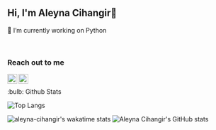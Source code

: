 ## Hi, I'm Aleyna Cihangir👋

🔭 I’m currently working on Python 

<br />

### Reach out to me 

[<img width="22" src="https://unpkg.com/simple-icons@v6/icons/gmail.svg" align="left" />][gmail] 
[<img width="22" src="https://unpkg.com/simple-icons@v6/icons/linkedin.svg" align="left" />][linkedin]

[linkedin]: https://www.linkedin.com/in/aleynacihangir
[gmail]: aleynaacihangir@gmail.com
<br />
<summary>:bulb: Github Stats </summary>

![Top Langs](https://github-readme-stats.vercel.app/api/top-langs/?username=aleyna-cihangir)

![aleyna-cihangir's wakatime stats](https://github-readme-stats.vercel.app/api/wakatime?username=aleyna-cihangir)
![Aleyna Cihangir's GitHub stats](https://github-readme-stats.vercel.app/api?username=aleyna-cihangir&show_icons=true&theme=radical)
